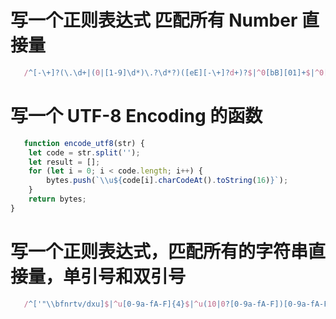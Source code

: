 # 写一个正则表达式 匹配所有 Number 直接量

```javascript
   /^[-\+]?(\.\d+|(0|[1-9]\d*)\.?\d*?)([eE][-\+]?d+)?$|^0[bB][01]+$|^0[oO][0-7]+$|^0[xX][0-9a-fA-F]+$/
```

# 写一个 UTF-8 Encoding 的函数

```javascript
   function encode_utf8(str) {
    let code = str.split('');
    let result = [];
    for (let i = 0; i < code.length; i++) {
        bytes.push(`\\u${code[i].charCodeAt().toString(16)}`);
    }
    return bytes;
}
```


# 写一个正则表达式，匹配所有的字符串直接量，单引号和双引号

```javascript
   /^['"\\bfnrtv/dxu]$|^u[0-9a-fA-F]{4}$|^u(10|0?[0-9a-fA-F])[0-9a-fA-F]{0,4}$/
```